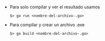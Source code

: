 

- Para solo compilar y ver el resultado usamos
    ```console
    $> go run <nombre-del-archivo-.go>
    ```

- Para compilar y crear un archivo .exe
    ```console
    $> go build <nombre-del-archivo-.go>
    ```

